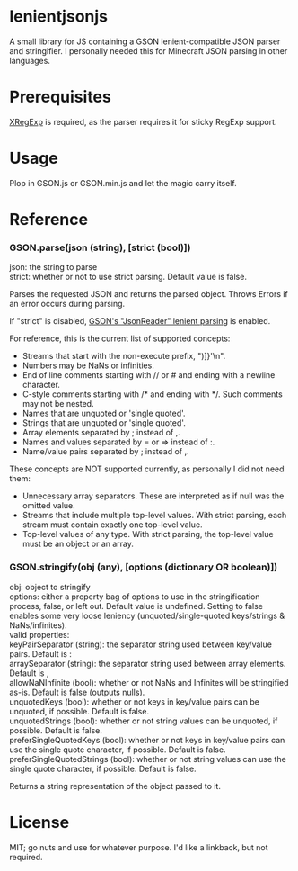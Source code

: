 lenientjsonjs
=============

A small library for JS containing a GSON lenient-compatible JSON parser and stringifier.
I personally needed this for Minecraft JSON parsing in other languages.

Prerequisites
=============

[XRegExp](xregexp.com) is required, as the parser requires it for sticky RegExp support.

Usage
=============

Plop in GSON.js or GSON.min.js and let the magic carry itself.

Reference
=============

### GSON.parse(json (string), [strict (bool)])

  json: the string to parse  
  strict: whether or not to use strict parsing. Default value is false.  

Parses the requested JSON and returns the parsed object.
Throws Errors if an error occurs during parsing.

If "strict" is disabled, [GSON's "JsonReader" lenient parsing](https://google-gson.googlecode.com/svn/trunk/gson/docs/javadocs/com/google/gson/stream/JsonReader.html#setLenient-boolean-) is enabled.

For reference, this is the current list of supported concepts:
* Streams that start with the non-execute prefix, ")]}'\n".
* Numbers may be NaNs or infinities.
* End of line comments starting with // or # and ending with a newline character.
* C-style comments starting with /* and ending with */. Such comments may not be nested.
* Names that are unquoted or 'single quoted'.
* Strings that are unquoted or 'single quoted'.
* Array elements separated by ; instead of ,.
* Names and values separated by = or => instead of :.
* Name/value pairs separated by ; instead of ,.

These concepts are NOT supported currently, as personally I did not need them:
* Unnecessary array separators. These are interpreted as if null was the omitted value.
* Streams that include multiple top-level values. With strict parsing, each stream must contain exactly one top-level value.
* Top-level values of any type. With strict parsing, the top-level value must be an object or an array.

### GSON.stringify(obj (any), [options (dictionary OR boolean)])

  obj: object to stringify  
  options: either a property bag of options to use in the stringification process, false, or left out. Default value is undefined. Setting to false enables some very loose leniency (unquoted/single-quoted keys/strings & NaNs/infinites).  
    valid properties:  
      keyPairSeparator (string): the separator string used between key/value pairs. Default is :  
      arraySeparator (string): the separator string used between array elements. Default is ,  
      allowNaNInfinite (bool): whether or not NaNs and Infinites will be stringified as-is. Default is false (outputs nulls).  
      unquotedKeys (bool): whether or not keys in key/value pairs can be unquoted, if possible. Default is false.  
      unquotedStrings (bool): whether or not string values can be unquoted, if possible. Default is false.  
      preferSingleQuotedKeys (bool): whether or not keys in key/value pairs can use the single quote character, if possible. Default is false.  
      preferSingleQuotedStrings (bool): whether or not string values can use the single quote character, if possible. Default is false.  

Returns a string representation of the object passed to it.

License
============

MIT; go nuts and use for whatever purpose. I'd like a linkback, but not required.